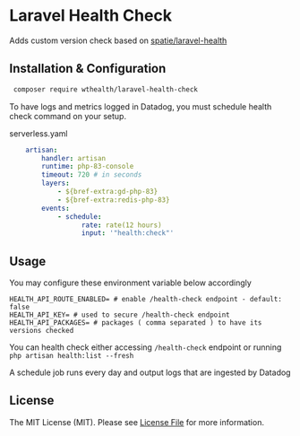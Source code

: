 Laravel Health Check
================================


Adds custom version check based on [spatie/laravel-health](https://github.com/spatie/laravel-health) 

Installation & Configuration
--------------

```bash
 composer require wthealth/laravel-health-check
```

To have logs and metrics logged in Datadog, you must schedule health check command on your setup.


serverless.yaml
```yaml
    artisan:
        handler: artisan
        runtime: php-83-console
        timeout: 720 # in seconds
        layers:
            - ${bref-extra:gd-php-83}
            - ${bref-extra:redis-php-83}
        events:
            - schedule:
                  rate: rate(12 hours)
                  input: '"health:check"'
```



Usage
------

You may configure these environment variable below accordingly
```dotenv
HEALTH_API_ROUTE_ENABLED= # enable /health-check endpoint - default: false
HEALTH_API_KEY= # used to secure /health-check endpoint
HEALTH_API_PACKAGES= # packages ( comma separated ) to have its versions checked
```

You can health check either accessing `/health-check` endpoint or running `php artisan health:list --fresh`

A schedule job runs every day and output logs that are ingested by Datadog 


License
-------
The MIT License (MIT). Please see [License File](LICENSE.md) for more information.

